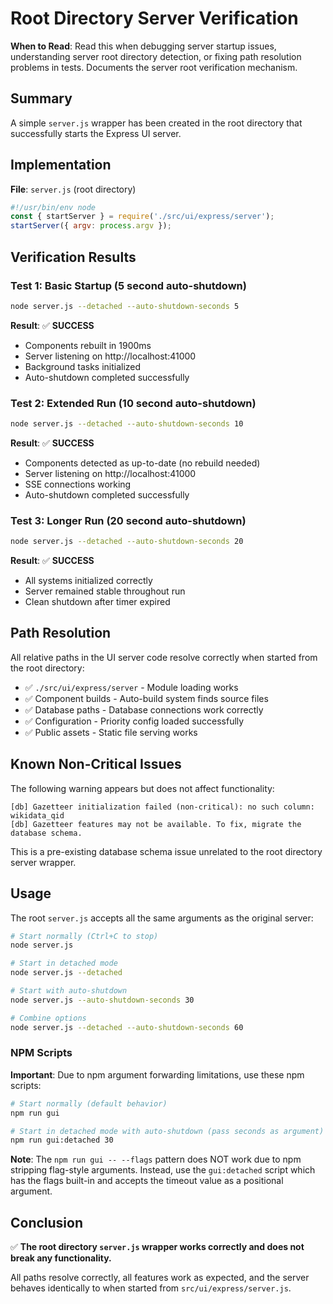 # Root Directory Server Verification

**When to Read**: Read this when debugging server startup issues, understanding server root directory detection, or fixing path resolution problems in tests. Documents the server root verification mechanism.

## Summary

A simple `server.js` wrapper has been created in the root directory that successfully starts the Express UI server.

## Implementation

**File**: `server.js` (root directory)

```javascript
#!/usr/bin/env node
const { startServer } = require('./src/ui/express/server');
startServer({ argv: process.argv });
```

## Verification Results

### Test 1: Basic Startup (5 second auto-shutdown)
```bash
node server.js --detached --auto-shutdown-seconds 5
```

**Result**: ✅ **SUCCESS**
- Components rebuilt in 1900ms
- Server listening on http://localhost:41000
- Background tasks initialized
- Auto-shutdown completed successfully

### Test 2: Extended Run (10 second auto-shutdown)
```bash
node server.js --detached --auto-shutdown-seconds 10
```

**Result**: ✅ **SUCCESS**
- Components detected as up-to-date (no rebuild needed)
- Server listening on http://localhost:41000
- SSE connections working
- Auto-shutdown completed successfully

### Test 3: Longer Run (20 second auto-shutdown)
```bash
node server.js --detached --auto-shutdown-seconds 20
```

**Result**: ✅ **SUCCESS**
- All systems initialized correctly
- Server remained stable throughout run
- Clean shutdown after timer expired

## Path Resolution

All relative paths in the UI server code resolve correctly when started from the root directory:

- ✅ `./src/ui/express/server` - Module loading works
- ✅ Component builds - Auto-build system finds source files
- ✅ Database paths - Database connections work correctly
- ✅ Configuration - Priority config loaded successfully
- ✅ Public assets - Static file serving works

## Known Non-Critical Issues

The following warning appears but does not affect functionality:

```
[db] Gazetteer initialization failed (non-critical): no such column: wikidata_qid
[db] Gazetteer features may not be available. To fix, migrate the database schema.
```

This is a pre-existing database schema issue unrelated to the root directory server wrapper.

## Usage

The root `server.js` accepts all the same arguments as the original server:

```bash
# Start normally (Ctrl+C to stop)
node server.js

# Start in detached mode
node server.js --detached

# Start with auto-shutdown
node server.js --auto-shutdown-seconds 30

# Combine options
node server.js --detached --auto-shutdown-seconds 60
```

### NPM Scripts

**Important**: Due to npm argument forwarding limitations, use these npm scripts:

```bash
# Start normally (default behavior)
npm run gui

# Start in detached mode with auto-shutdown (pass seconds as argument)
npm run gui:detached 30
```

**Note**: The `npm run gui -- --flags` pattern does NOT work due to npm stripping flag-style arguments. Instead, use the `gui:detached` script which has the flags built-in and accepts the timeout value as a positional argument.

## Conclusion

✅ **The root directory `server.js` wrapper works correctly and does not break any functionality.**

All paths resolve correctly, all features work as expected, and the server behaves identically to when started from `src/ui/express/server.js`.
